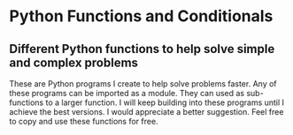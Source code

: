 # Python Functions and Conditionals
## Different Python functions to help solve simple and complex problems
These are Python programs I create to help solve problems faster. Any of these programs can be imported as a module.
They can used as sub-functions to a larger function.
I will keep building into these programs until I achieve the best versions.
I would appreciate a better suggestion.
Feel free to copy and use these functions for free.


